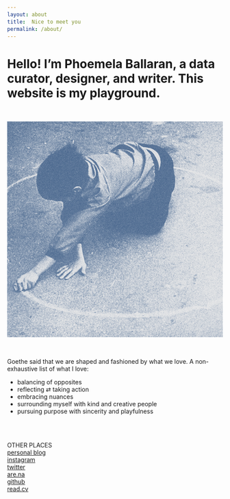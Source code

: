 ```yaml
---
layout: about
title:  Nice to meet you
permalink: /about/
---
```

<h1>Hello! I’m Phoemela Ballaran, a data curator, designer, and writer. This website is my playground.</h1>
<br>
<p align="center"><img class="vertical" src="https://raw.githubusercontent.com/phoemelaballaran/imagedb/main/about/play.png"/></p>
<br>
<p>Goethe said that we are shaped and fashioned by what we love. A non-exhaustive list of what I love:</p>
<ul>
  <li>balancing of opposites</li>
  <li>reflecting ⇄ taking action</li>
  <li>embracing nuances</li>
  <li>surrounding myself with kind and creative people</li>
  <li>pursuing purpose with sincerity and playfulness</li>
</ul>
<br>
<br>
<p>
OTHER PLACES
<br><a href="https://comoballar.github.io" target="_blank">personal blog</a>
<br><a href="https://www.instagram.com/phoemelaballaran/" target="_blank">instagram</a>
<br><a href="https://twitter.com/heyphoemela" target="_blank">twitter</a>
<br><a href="https://are.na/phoemela-ballaran" target="_blank">are.na</a>
<br><a href="https://github.com/phoemelaballaran" target="_blank">github</a>
<br><a href="https://read.cv/phoemelaballaran" target="_blank">read.cv</a>
<br><br>
